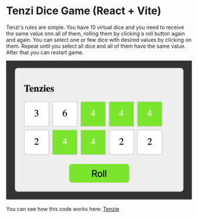 # Tenzi Dice Game (React + Vite)

Tenzi's rules are simple. You have 10 virtual dice and you need to receive the same value onn all of them, rolling them by clicking a roll button again and again. 
You can select one or few dice with desired values by clicking on them. Repeat until you select all dice and all of them have the same value.
After that you can restart game.

![game in process](./src/assets/tenzi-info.png)

You can see how this code works here:
[Tenzie](https://tenzidicegame.netlify.app/)